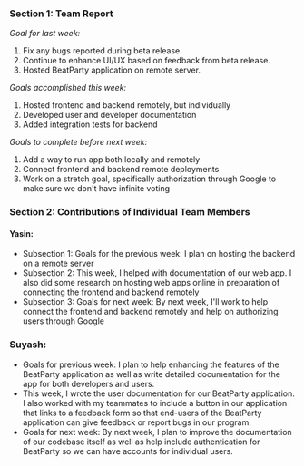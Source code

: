 ### Section 1: Team Report
*Goal for last week:*  
1. Fix any bugs reported during beta release.
2. Continue to enhance UI/UX based on feedback from beta release.
3. Hosted BeatParty application on remote server.
  
*Goals accomplished this week:* 
1. Hosted frontend and backend remotely, but individually
2. Developed user and developer documentation 
3. Added integration tests for backend
  
*Goals to complete before next week:*  
1. Add a way to run app both locally and remotely
2. Connect frontend and backend remote deployments
3. Work on a stretch goal, specifically authorization through Google to make sure we don't have infinite voting
  

### Section 2: Contributions of Individual Team Members

#### Yasin:
* Subsection 1: Goals for the previous week: I plan on hosting the backend on a remote server
* Subsection 2: This week, I helped with documentation of our web app. I also did some research on hosting web apps online in preparation of connecting the frontend and backend remotely
* Subsection 3: Goals for next week: By next week, I'll work to help connect the frontend and backend remotely and help on authorizing users through Google

### Suyash:
* Goals for previous week: I plan to help enhancing the features of the BeatParty application as well as write detailed documentation for the app for both developers and users.
* This week, I wrote the user documentation for our BeatParty application. I also worked with my teammates to include a button in our application that links to a feedback form so that end-users of the BeatParty application can give feedback or report bugs in our program.
* Goals for next week: By next week, I plan to improve the documentation of our codebase itself as well as help include authentication for BeatParty so we can have accounts for individual users.
